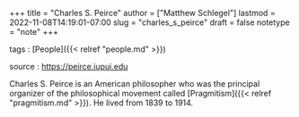 +++
title = "Charles S. Peirce"
author = ["Matthew Schlegel"]
lastmod = 2022-11-08T14:19:01-07:00
slug = "charles_s_peirce"
draft = false
notetype = "note"
+++

tags
: [People]({{< relref "people.md" >}})

source
: <https://peirce.iupui.edu>

Charles S. Peirce is an American philosopher who was the principal organizer of the philosophical movement called [Pragmitism]({{< relref "pragmitism.md" >}}). He lived from 1839 to 1914.
